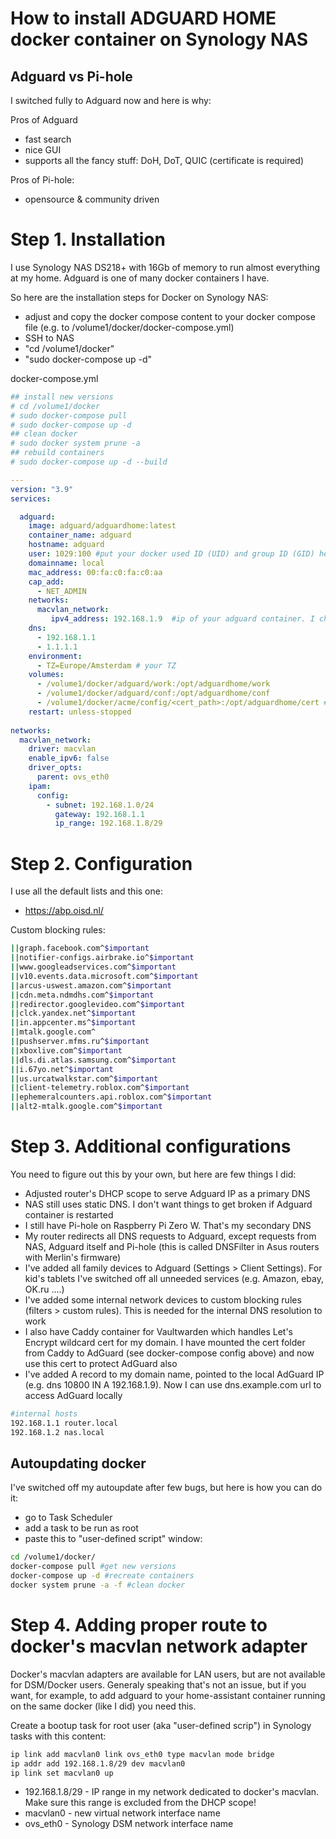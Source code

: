 # How to install ADGUARD HOME docker container on Synology NAS
## Adguard vs Pi-hole
I switched fully to Adguard now and here is why:

Pros of Adguard
- fast search
- nice GUI
- supports all the fancy stuff: DoH, DoT, QUIC (certificate is required)

Pros of Pi-hole:
- opensource & community driven

# Step 1. Installation

I use Synology NAS DS218+ with 16Gb of memory to run almost everything at my home. Adguard is one of many docker containers I have. 

So here are the installation steps for Docker on Synology NAS:
- adjust and copy the docker compose content to your docker compose file (e.g. to /volume1/docker/docker-compose.yml)
- SSH to NAS
- "cd /volume1/docker"
- "sudo docker-compose up -d"

docker-compose.yml
```yaml
## install new versions
# cd /volume1/docker
# sudo docker-compose pull
# sudo docker-compose up -d
## clean docker
# sudo docker system prune -a  
## rebuild containers
# sudo docker-compose up -d --build

---
version: "3.9"
services:

  adguard:
    image: adguard/adguardhome:latest
    container_name: adguard
    hostname: adguard
    user: 1029:100 #put your docker used ID (UID) and group ID (GID) here!
    domainname: local
    mac_address: 00:fa:c0:fa:c0:aa
    cap_add:
      - NET_ADMIN
    networks:
      macvlan_network:
         ipv4_address: 192.168.1.9  #ip of your adguard container. I choose 192.168.1.8/29 subnet for my macvlans
    dns:
      - 192.168.1.1
      - 1.1.1.1
    environment:
      - TZ=Europe/Amsterdam # your TZ
    volumes:
      - /volume1/docker/adguard/work:/opt/adguardhome/work
      - /volume1/docker/adguard/conf:/opt/adguardhome/conf
      - /volume1/docker/acme/config/<cert_path>:/opt/adguardhome/cert #this string is needed if you want to use ACME issued HTTPS cert
    restart: unless-stopped
    
networks:
  macvlan_network:
    driver: macvlan
    enable_ipv6: false
    driver_opts:
      parent: ovs_eth0
    ipam:
      config:
        - subnet: 192.168.1.0/24
          gateway: 192.168.1.1
          ip_range: 192.168.1.8/29
```


# Step 2. Configuration
I use all the default lists and this one: 
- https://abp.oisd.nl/

Custom blocking rules:
```bash
||graph.facebook.com^$important
||notifier-configs.airbrake.io^$important
||www.googleadservices.com^$important
||v10.events.data.microsoft.com^$important
||arcus-uswest.amazon.com^$important
||cdn.meta.ndmdhs.com^$important
||redirector.googlevideo.com^$important
||clck.yandex.net^$important
||in.appcenter.ms^$important
||mtalk.google.com^
||pushserver.mfms.ru^$important
||xboxlive.com^$important
||dls.di.atlas.samsung.com^$important
||i.67yo.net^$important
||us.urcatwalkstar.com^$important
||client-telemetry.roblox.com^$important
||ephemeralcounters.api.roblox.com^$important
||alt2-mtalk.google.com^$important
```
# Step 3. Additional configurations
You need to figure out this by your own, but here are few things I did:
- Adjusted router's DHCP scope to serve Adguard IP as a primary DNS
- NAS still uses static DNS. I don't want things to get broken if Adguard container is restarted
- I still have Pi-hole on Raspberry Pi Zero W. That's my secondary DNS
- My router redirects all DNS requests to Adguard, except requests from NAS, Adguard itself and Pi-hole (this is called DNSFilter in Asus routers with Merlin's firmware)
- I've added all family devices to Adguard (Settings > Client Settings). For kid's tablets I've switched off all unneeded services (e.g. Amazon, ebay, OK.ru ....)
- I've added some internal network devices to custom blocking rules (filters > custom rules). This is needed for the internal DNS resolution to work
- I also have Caddy container for Vaultwarden which handles Let's Encrypt wildcard cert for my domain. I have mounted the cert folder from Caddy to AdGuard (see docker-compose config above) and now use this cert to protect AdGuard also
- I've added A record to my domain name, pointed to the local AdGuard IP (e.g. dns 10800 IN A 192.168.1.9). Now I can use dns.example.com url to access AdGuard locally

```bash
#internal hosts
192.168.1.1 router.local
192.168.1.2 nas.local
```
## Autoupdating docker
I've switched off my autoupdate after few bugs, but here is how you can do it:
- go to Task Scheduler
- add a task to be run as root
- paste this to "user-defined script" window:
```bash
cd /volume1/docker/
docker-compose pull #get new versions
docker-compose up -d #recreate containers
docker system prune -a -f #clean docker
```

# Step 4. Adding proper route to docker's macvlan network adapter
Docker's macvlan adapters are available for LAN users, but are not available for DSM/Docker users. Generaly speaking that's not an issue, but if you want, for example, to add adguard to your home-assistant container running on the same docker (like I did) you need this.

Create a bootup task for root user (aka "user-defined scrip") in Synology tasks with this content:
```bash
ip link add macvlan0 link ovs_eth0 type macvlan mode bridge
ip addr add 192.168.1.8/29 dev macvlan0
ip link set macvlan0 up
```

* 192.168.1.8/29 - IP range in my network dedicated to docker's macvlan. Make sure this range is excluded from the DHCP scope!
* macvlan0 - new virtual network interface name
* ovs_eth0 - Synology DSM network interface name
